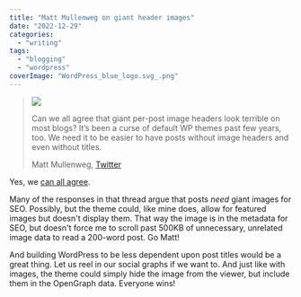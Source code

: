 ```yaml
---
title: "Matt Mullenweg on giant header images"
date: "2022-12-29"
categories:
  - "writing"
tags:
  - "blogging"
  - "wordpress"
coverImage: "WordPress_blue_logo.svg_.png"
---
```


> ![](/img/2022/WordPress_blue_logo.svg_.png)
>
> Can we all agree that giant per-post image headers look terrible on most blogs? It’s been a curse of default WP themes past few years, too. We need it to be easier to have posts without image headers and even without titles.
>
> Matt Mullenweg, [Twitter](https://twitter.com/photomatt/status/1608513421175312387)

Yes, we [can all agree](https://archive.baty.net/2018/maybe-your-blog-post-doesnt-need-that-2000-pixel-header-image/).

Many of the responses in that thread argue that posts _need_ giant images for SEO. Possibly, but the theme could, like mine does, allow for featured images but doesn't display them. That way the image is in the metadata for SEO, but doesn't force me to scroll past 500KB of unnecessary, unrelated image data to read a 200-word post. Go Matt!

And building WordPress to be less dependent upon post titles would be a great thing. Let us reel in our social graphs if we want to. And just like with images, the theme could simply hide the image from the viewer, but include them in the OpenGraph data. Everyone wins!
